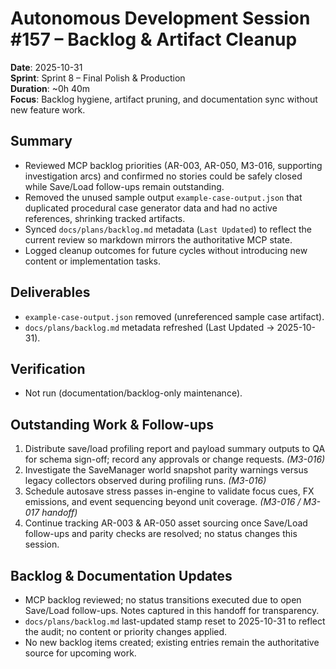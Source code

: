 # Autonomous Development Session #157 – Backlog & Artifact Cleanup

**Date**: 2025-10-31  
**Sprint**: Sprint 8 – Final Polish & Production  
**Duration**: ~0h 40m  
**Focus**: Backlog hygiene, artifact pruning, and documentation sync without new feature work.

## Summary
- Reviewed MCP backlog priorities (AR-003, AR-050, M3-016, supporting investigation arcs) and confirmed no stories could be safely closed while Save/Load follow-ups remain outstanding.
- Removed the unused sample output `example-case-output.json` that duplicated procedural case generator data and had no active references, shrinking tracked artifacts.
- Synced `docs/plans/backlog.md` metadata (`Last Updated`) to reflect the current review so markdown mirrors the authoritative MCP state.
- Logged cleanup outcomes for future cycles without introducing new content or implementation tasks.

## Deliverables
- `example-case-output.json` removed (unreferenced sample case artifact).
- `docs/plans/backlog.md` metadata refreshed (Last Updated → 2025-10-31).

## Verification
- Not run (documentation/backlog-only maintenance).

## Outstanding Work & Follow-ups
1. Distribute save/load profiling report and payload summary outputs to QA for schema sign-off; record any approvals or change requests. *(M3-016)*
2. Investigate the SaveManager world snapshot parity warnings versus legacy collectors observed during profiling runs. *(M3-016)*
3. Schedule autosave stress passes in-engine to validate focus cues, FX emissions, and event sequencing beyond unit coverage. *(M3-016 / M3-017 handoff)*
4. Continue tracking AR-003 & AR-050 asset sourcing once Save/Load follow-ups and parity checks are resolved; no status changes this session.

## Backlog & Documentation Updates
- MCP backlog reviewed; no status transitions executed due to open Save/Load follow-ups. Notes captured in this handoff for transparency.
- `docs/plans/backlog.md` last-updated stamp reset to 2025-10-31 to reflect the audit; no content or priority changes applied.
- No new backlog items created; existing entries remain the authoritative source for upcoming work.
